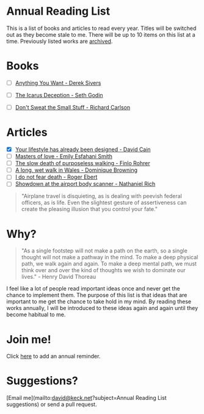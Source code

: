 Annual Reading List
===================

This is a list of books and articles to read every year. Titles will be switched out as they become stale to me. There will be up to 10 items on this list at a time. Previously listed works are [archived](/ARCHIVE.md).

Books
=====
- [ ] [Anything You Want - Derek Sivers](http://sivers.org/a)
- [ ] [The Icarus Deception - Seth Godin](http://www.sethgodin.com/sg/books.asp)
- [ ] [Don't Sweat the Small Stuff - Richard Carlson](http://dontsweat.com)


Articles
========
- [x] [Your lifestyle has already been designed - David Cain](http://www.raptitude.com/2010/07/your-lifestyle-has-already-been-designed/)
- [ ] [Masters of love - Emily Esfahani Smith](http://www.theatlantic.com/health/archive/2014/06/happily-ever-after/372573/)
- [ ] [The slow death of purposeless walking - Finlo Rohrer](http://www.bbc.com/news/magazine-27186709)
- [ ] [A long, wet walk in Wales - Dominique Browning](http://www.nytimes.com/2013/05/26/travel/slow-travel-walking-in-wales.html)
- [ ] [I do not fear death - Roger Ebert](http://www.salon.com/2011/09/15/roger_ebert/)
- [ ] [Showdown at the airport body scanner - Nathaniel Rich](http://opinionator.blogs.nytimes.com/2013/05/25/showdown-at-the-airport-body-scanner/?_r=0)

> "Airplane travel is disquieting, as is dealing with peevish federal officers, as is life. Even the slightest gesture of assertiveness can create the pleasing illusion that you control your fate."

Why?
====

> "As a single footstep will not make a path on the earth, so a single thought will not make a pathway in the mind. To make a deep physical path, we walk again and again. To make a deep mental path, we must think over and over the kind of thoughts we wish to dominate our lives." - Henry David Thoreau

I feel like a lot of people read important ideas once and never get the chance to implement them.
The purpose of this list is that ideas that are important to me get the chance to take hold
in my mind. By reading these works annually, I will be introduced to these ideas again
and again until they become habitual to me.

Join me!
=======
Click [here](https://www.google.com/calendar/event?action=TEMPLATE&tmeid=XzZ0MTMyZDFwODhvNDZiOWw2Y3MzY2I5azY0cmppYmExNjExM2FiOXA4NG9rNGNpNTg5MWtjaDlpODRfMjAxNTAxMDFUMjAwMDAwWiBkc3RldmVua2Vja0Bt&tmsrc=dstevenkeck%40gmail.com)
to add an annual reminder.

Suggestions?
============
[Email me](mailto:david@keck.net?subject=Annual Reading List suggestions) or
send a pull request.
